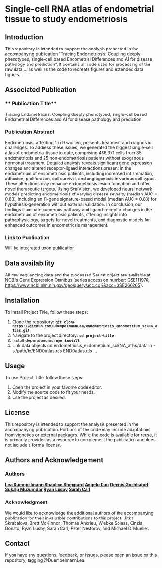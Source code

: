 # **Single-cell RNA atlas of endometrial tissue to study endometriosis**

## **Introduction**

This repository is intended to support the analysis presented in the accompanying publication "Tracing Endometriosis: Coupling deeply phenotyped, single-cell based Endometrial Differences and AI for disease pathology and prediction".
It contains all code used for processing of the raw data,... as well as the code to recreate figures and extended data figures.

## **Associated Publication**
### ** Publication Title**

Tracing Endometriosis: Coupling deeply phenotyped, single-cell based Endometrial Differences and AI for disease pathology and prediction

### **Publication Abstract**

Endometriosis, affecting 1 in 9 women, presents treatment and diagnostic challenges. To address these issues, we generated the biggest single-cell atlas of endometrial tissue to date, comprising 466,371 cells from 35 endometriosis and 25 non-endometriosis patients without exogenous hormonal treatment. 
Detailed analysis reveals significant gene expression changes and altered receptor-ligand interactions present in the endometrium of endometriosis patients, including increased inflammation, adhesion, proliferation, cell survival, and angiogenesis in various cell types. 
These alterations may enhance endometriosis lesion formation and offer novel therapeutic targets. Using ScaiVision, we developed neural network models predicting endometriosis of varying disease severity (median AUC = 0.83), including an 11-gene signature-based model (median AUC = 0.83) for hypothesis-generation without external validation. 
In conclusion, our findings illuminate numerous pathway and ligand-receptor changes in the endometrium of endometriosis patients, offering insights into pathophysiology, targets for novel treatments, and diagnostic models for enhanced outcomes in endometriosis management.

### **Link to Publication**
Will be integrated upon publication

## **Data availability**

All raw sequencing data and the processed Seurat object are available at NCBI’s Gene Expression Omnibus (series accession number: GSE111976; https://www.ncbi.nlm.nih.gov/geo/query/acc.cgi?&acc=GSE266265).


## **Installation**

To install Project Title, follow these steps:

1. Clone the repository: **`git clone https://github.com/DuempelmannLea/endometriosis_endometrium_scRNA_atlas.git`**
2. Navigate to the project directory: **`cd project-title`**
3. Install dependencies: **`npm install`**
4. Link data objects
cd endometriosis_endometrium_scRNA_atlas/data
ln -s /path/to/ENDOatlas.rds ENDOatlas.rds
...

## **Usage**

To use Project Title, follow these steps:

1. Open the project in your favorite code editor.
2. Modify the source code to fit your needs.
3. Use the project as desired.

## **License**

This repository is intended to support the analysis presented in the accompanying publication. Portions of the code may include adaptations from vignettes or external packages. 
While the code is available for reuse, it is primarily provided as a resource to complement the publication and does not include a formal license.

## **Authors and Acknowledgement**
### **Authors**
**[Lea Duempelmann](https://github.com/DuempelmannLea)**
**[Shaoline Sheppard](https://github.com/)**
**[Angelo Duo](https://github.com/)**
**[Dennis Goehlsdorf](https://github.com/)**
**[Sukalp Muzumdar](https://github.com/)**
**[Ryan Lusby](https://github.com/)**
**[Sarah Carl](https://github.com/)**

### **Acknowledgment**
We would like to acknowledge the additional authors of the accompanying publication for their invaluable contributions to this project:
Jitka Skrabalova, Brett McKinnon, Thomas Andrieu, Wiebke Solass, Cinzia Donato, Ryan Lusby, Sarah Carl, Peter Nestorov, and Michael D. Mueller.

## **Contact**

If you have any questions, feedback, or issues, please open an issue on this repository, tagging @DuempelmannLea. 
